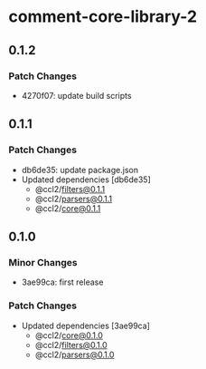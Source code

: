 # comment-core-library-2

## 0.1.2

### Patch Changes

-   4270f07: update build scripts

## 0.1.1

### Patch Changes

-   db6de35: update package.json
-   Updated dependencies [db6de35]
    -   @ccl2/filters@0.1.1
    -   @ccl2/parsers@0.1.1
    -   @ccl2/core@0.1.1

## 0.1.0

### Minor Changes

-   3ae99ca: first release

### Patch Changes

-   Updated dependencies [3ae99ca]
    -   @ccl2/core@0.1.0
    -   @ccl2/filters@0.1.0
    -   @ccl2/parsers@0.1.0
